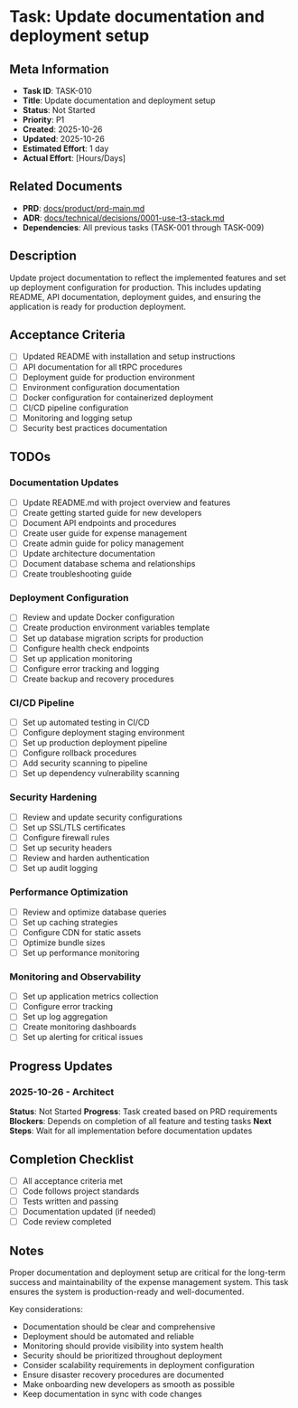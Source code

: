 # Task: Update documentation and deployment setup

## Meta Information

- **Task ID**: TASK-010
- **Title**: Update documentation and deployment setup
- **Status**: Not Started
- **Priority**: P1
- **Created**: 2025-10-26
- **Updated**: 2025-10-26
- **Estimated Effort**: 1 day
- **Actual Effort**: [Hours/Days]

## Related Documents

- **PRD**: [docs/product/prd-main.md](../product/prd-main.md)
- **ADR**: [docs/technical/decisions/0001-use-t3-stack.md](../technical/decisions/0001-use-t3-stack.md)
- **Dependencies**: All previous tasks (TASK-001 through TASK-009)

## Description

Update project documentation to reflect the implemented features and set up deployment configuration for production. This includes updating README, API documentation, deployment guides, and ensuring the application is ready for production deployment.

## Acceptance Criteria

- [ ] Updated README with installation and setup instructions
- [ ] API documentation for all tRPC procedures
- [ ] Deployment guide for production environment
- [ ] Environment configuration documentation
- [ ] Docker configuration for containerized deployment
- [ ] CI/CD pipeline configuration
- [ ] Monitoring and logging setup
- [ ] Security best practices documentation

## TODOs

### Documentation Updates
- [ ] Update README.md with project overview and features
- [ ] Create getting started guide for new developers
- [ ] Document API endpoints and procedures
- [ ] Create user guide for expense management
- [ ] Create admin guide for policy management
- [ ] Update architecture documentation
- [ ] Document database schema and relationships
- [ ] Create troubleshooting guide

### Deployment Configuration
- [ ] Review and update Docker configuration
- [ ] Create production environment variables template
- [ ] Set up database migration scripts for production
- [ ] Configure health check endpoints
- [ ] Set up application monitoring
- [ ] Configure error tracking and logging
- [ ] Create backup and recovery procedures

### CI/CD Pipeline
- [ ] Set up automated testing in CI/CD
- [ ] Configure deployment staging environment
- [ ] Set up production deployment pipeline
- [ ] Configure rollback procedures
- [ ] Add security scanning to pipeline
- [ ] Set up dependency vulnerability scanning

### Security Hardening
- [ ] Review and update security configurations
- [ ] Set up SSL/TLS certificates
- [ ] Configure firewall rules
- [ ] Set up security headers
- [ ] Review and harden authentication
- [ ] Set up audit logging

### Performance Optimization
- [ ] Review and optimize database queries
- [ ] Set up caching strategies
- [ ] Configure CDN for static assets
- [ ] Optimize bundle sizes
- [ ] Set up performance monitoring

### Monitoring and Observability
- [ ] Set up application metrics collection
- [ ] Configure error tracking
- [ ] Set up log aggregation
- [ ] Create monitoring dashboards
- [ ] Set up alerting for critical issues

## Progress Updates

### 2025-10-26 - Architect
**Status**: Not Started
**Progress**: Task created based on PRD requirements
**Blockers**: Depends on completion of all feature and testing tasks
**Next Steps**: Wait for all implementation before documentation updates

## Completion Checklist

- [ ] All acceptance criteria met
- [ ] Code follows project standards
- [ ] Tests written and passing
- [ ] Documentation updated (if needed)
- [ ] Code review completed

## Notes

Proper documentation and deployment setup are critical for the long-term success and maintainability of the expense management system. This task ensures the system is production-ready and well-documented.

Key considerations:
- Documentation should be clear and comprehensive
- Deployment should be automated and reliable
- Monitoring should provide visibility into system health
- Security should be prioritized throughout deployment
- Consider scalability requirements in deployment configuration
- Ensure disaster recovery procedures are documented
- Make onboarding new developers as smooth as possible
- Keep documentation in sync with code changes